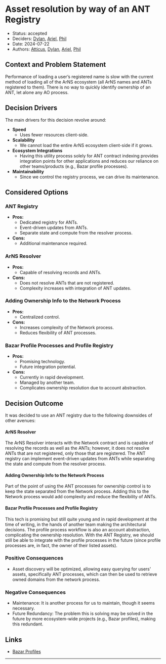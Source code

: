 # Asset resolution by way of an ANT Registry

- Status: accepted
- Deciders: [Dylan], [Ariel], [Phil]
- Date: 2024-07-22
- Authors: [Atticus], [Dylan], [Ariel], [Phil]

## Context and Problem Statement

Performance of loading a user’s registered name is slow with the current method of loading all of the ArNS ecosystem (all ArNS names and ANTs registered to them). There is no way to quickly identify ownership of an ANT, let alone any AO process.

## Decision Drivers

The main drivers for this decision revolve around:

- **Speed**
  - Uses fewer resources client-side.
- **Scalability**
  - We cannot load the entire ArNS ecosystem client-side if it grows.
- **Ecosystem Integrations**
  - Having this utility process solely for ANT contract indexing provides integration points for other applications and reduces our reliance on other teams/products (e.g., Bazar profile processes).
- **Maintainability**
  - Since we control the registry process, we can drive its maintenance.

## Considered Options

### ANT Registry

- **Pros:**
  - Dedicated registry for ANTs.
  - Event-driven updates from ANTs.
  - Separate state and compute from the resolver process.
- **Cons:**
  - Additional maintenance required.

### ArNS Resolver

- **Pros:**
  - Capable of resolving records and ANTs.
- **Cons:**
  - Does not resolve ANTs that are not registered.
  - Complexity increases with integration of ANT updates.

### Adding Ownership Info to the Network Process

- **Pros:**
  - Centralized control.
- **Cons:**
  - Increases complexity of the Network process.
  - Reduces flexibility of ANT processes.

### Bazar Profile Processes and Profile Registry

- **Pros:**
  - Promising technology.
  - Future integration potential.
- **Cons:**
  - Currently in rapid development.
  - Managed by another team.
  - Complicates ownership resolution due to account abstraction.

## Decision Outcome

It was decided to use an ANT registry due to the following downsides of other avenues:

#### ArNS Resolver

The ArNS Resolver interacts with the Network contract and is capable of resolving the records as well as the ANTs; however, it does not resolve ANTs that are not registered, only those that are registered. The ANT registry can implement event-driven updates from ANTs while separating the state and compute from the resolver process.

#### Adding Ownership Info to the Network Process

Part of the point of using the ANT processes for ownership control is to keep the state separated from the Network process. Adding this to the Network process would add complexity and reduce the flexibility of ANTs.

#### Bazar Profile Processes and Profile Registry

This tech is promising but still quite young and in rapid development at the time of writing, in the hands of another team making the architectural decisions. The profile process workflow is also an account abstraction, complicating the ownership resolution. With the ANT Registry, we should still be able to integrate with the profile processes in the future (since profile processes are, in fact, the owner of their listed assets).

### Positive Consequences

- Asset discovery will be optimized, allowing easy querying for users' assets, specifically ANT processes, which can then be used to retrieve owned domains from the network process.

### Negative Consequences

- Maintenance: It is another process for us to maintain, though it seems necessary.
- Future Redundancy: The problem this is solving may be solved in the future by more ecosystem-wide projects (e.g., Bazar profiles), making this redundant.

## Links

- [Bazar Profiles](https://github.com/permaweb/ao-permaweb/tree/main/services/profiles)

---

[ADR Template]: (https://adr.github.io/)
[Atticus]: (https://github.com/atticusofsparta)
[Dylan]: (https://github.com/dtfiedler)
[Ariel]: (https://github.com/arielmelendez)
[Phil]: (https://github.com/vilenarios)

